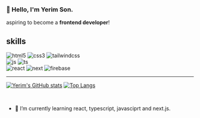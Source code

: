 ### 👋 Hello, I'm Yerim Son.
aspiring to become a **frontend developer**!

## skills

![html5](https://img.shields.io/badge/HTML5-E34F26?style=for-the-badge&logo=html5&logoColor=white)
![css3](https://img.shields.io/badge/CSS3-1572B6?style=for-the-badge&logo=css3&logoColor=white)
![tailwindcss](https://img.shields.io/badge/Tailwind_CSS-38B2AC?style=for-the-badge&logo=tailwind-css&logoColor=white)
<br />
![js](https://img.shields.io/badge/JavaScript-F7DF1E?style=for-the-badge&logo=JavaScript&logoColor=white)
![ts](https://img.shields.io/badge/TypeScript-007ACC?style=for-the-badge&logo=typescript&logoColor=white)
<br/>
![react](https://img.shields.io/badge/React-20232A?style=for-the-badge&logo=react&logoColor=61DAFB)
![next](https://img.shields.io/badge/Next.js-000?logo=nextdotjs&logoColor=fff&style=for-the-badge)
![firebase](https://img.shields.io/badge/Firebase-039BE5?style=for-the-badge&logo=Firebase&logoColor=white)

<hr/>

[![Yerim's GitHub stats](https://github-readme-stats.vercel.app/api?username=iamyerimi)](https://github.com/anuraghazra/github-readme-stats)
[![Top Langs](https://github-readme-stats.vercel.app/api/top-langs/?username=iamyerimi)](https://github.com/anuraghazra/github-readme-stats)

<Br/> 

- 🌱 I’m currently learning react, typescript, javasciprt and next.js.

  <!--
Here are some ideas to get you started:
[![Velog's GitHub stats](https://velog-readme-stats.vercel.app/api?name=iamyerimi)](https://velog.io/@iamyerimi)
- 🔭 I’m currently working on ...
- 🌱 I’m currently learning react, typescript, javasciprt and next.js.
- 👯 I’m looking to collaborate on ...
- 🤔 I’m looking for help with ...
- 💬 Ask me about ...
- 📫 How to reach me: ...
- 😄 Pronouns: ...
- ⚡ Fun fact: ...

  -->
